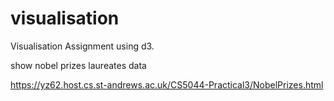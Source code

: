 # visualisation
Visualisation Assignment using d3.

show nobel prizes laureates data

https://yz62.host.cs.st-andrews.ac.uk/CS5044-Practical3/NobelPrizes.html

